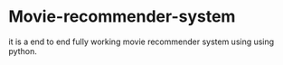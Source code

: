 # Movie-recommender-system

it is a end to end fully working movie recommender system using using python.
